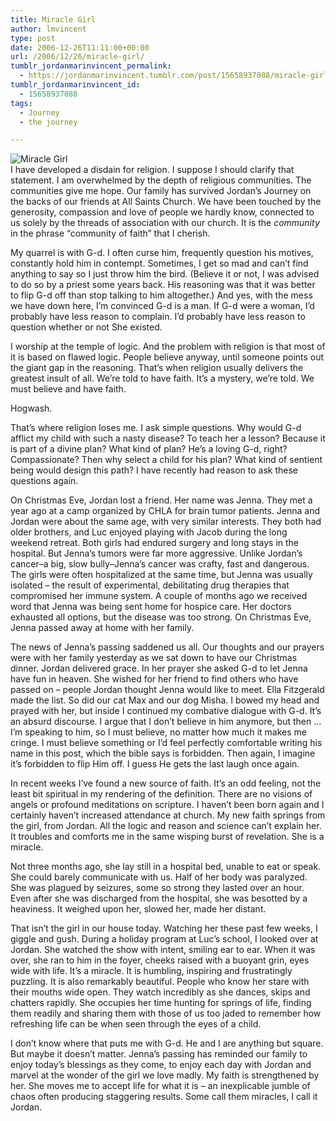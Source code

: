 ```yaml
---
title: Miracle Girl
author: lmvincent
type: post
date: 2006-12-26T11:11:00+00:00
url: /2006/12/26/miracle-girl/
tumblr_jordanmarinvincent_permalink:
  - https://jordanmarinvincent.tumblr.com/post/15658937088/miracle-girl
tumblr_jordanmarinvincent_id:
  - 15658937088
tags:
  - Journey
  - the journey

---
```

![Miracle Girl][1]  
I have developed a disdain for religion. I suppose I should clarify that statement. I am overwhelmed by the depth of religious communities. The communities give me hope. Our family has survived Jordan&rsquo;s Journey on the backs of our friends at All Saints Church. We have been touched by the generosity, compassion and love of people we hardly know, connected to us solely by the threads of association with our church. It is the _community_ in the phrase &ldquo;community of faith&rdquo; that I cherish.<a name="more"></a>

My quarrel is with G-d. I often curse him, frequently question his motives, constantly hold him in contempt. Sometimes, I get so mad and can&rsquo;t find anything to say so I just throw him the bird. (Believe it or not, I was advised to do so by a priest some years back. His reasoning was that it was better to flip G-d off than stop talking to him altogether.) And yes, with the mess we have down here, I&rsquo;m convinced G-d is a man. If G-d were a woman, I&rsquo;d probably have less reason to complain. I&rsquo;d probably have less reason to question whether or not She existed.

I worship at the temple of logic. And the problem with religion is that most of it is based on flawed logic. People believe anyway, until someone points out the giant gap in the reasoning. That&rsquo;s when religion usually delivers the greatest insult of all. We&rsquo;re told to have faith. It&rsquo;s a mystery, we&rsquo;re told. We must believe and have faith.

Hogwash.

That&rsquo;s where religion loses me. I ask simple questions. Why would G-d afflict my child with such a nasty disease? To teach her a lesson? Because it is part of a divine plan? What kind of plan? He&rsquo;s a loving G-d, right? Compassionate? Then why select a child for his plan? What kind of sentient being would design this path? I have recently had reason to ask these questions again.

On Christmas Eve, Jordan lost a friend. Her name was Jenna. They met a year ago at a camp organized by CHLA for brain tumor patients. Jenna and Jordan were about the same age, with very similar interests. They both had older brothers, and Luc enjoyed playing with Jacob during the long weekend retreat. Both girls had endured surgery and long stays in the hospital. But Jenna&rsquo;s tumors were far more aggressive. Unlike Jordan&rsquo;s cancer&ndash;a big, slow bully&ndash;Jenna&rsquo;s cancer was crafty, fast and dangerous. The girls were often hospitalized at the same time, but Jenna was usually isolated &ndash; the result of experimental, debilitating drug therapies that compromised her immune system. A couple of months ago we received word that Jenna was being sent home for hospice care. Her doctors exhausted all options, but the disease was too strong. On Christmas Eve, Jenna passed away at home with her family.

The news of Jenna&rsquo;s passing saddened us all. Our thoughts and our prayers were with her family yesterday as we sat down to have our Christmas dinner. Jordan delivered grace. In her prayer she asked G-d to let Jenna have fun in heaven. She wished for her friend to find others who have passed on &ndash; people Jordan thought Jenna would like to meet. Ella Fitzgerald made the list. So did our cat Max and our dog Misha. I bowed my head and prayed with her, but inside I continued my combative dialogue with G-d. It&rsquo;s an absurd discourse. I argue that I don&rsquo;t believe in him anymore, but then &hellip; I&rsquo;m speaking to him, so I must believe, no matter how much it makes me cringe. I must believe something or I&rsquo;d feel perfectly comfortable writing his name in this post, which the bible says is forbidden. Then again, I imagine it&rsquo;s forbidden to flip Him off. I guess He gets the last laugh once again.

In recent weeks I&rsquo;ve found a new source of faith. It&rsquo;s an odd feeling, not the least bit spiritual in my rendering of the definition. There are no visions of angels or profound meditations on scripture. I haven&rsquo;t been born again and I certainly haven&rsquo;t increased attendance at church. My new faith springs from the girl, from Jordan. All the logic and reason and science can&rsquo;t explain her. It troubles and comforts me in the same wisping burst of revelation. She is a miracle.

Not three months ago, she lay still in a hospital bed, unable to eat or speak. She could barely communicate with us. Half of her body was paralyzed. She was plagued by seizures, some so strong they lasted over an hour. Even after she was discharged from the hospital, she was besotted by a heaviness. It weighed upon her, slowed her, made her distant.

That isn&rsquo;t the girl in our house today. Watching her these past few weeks, I giggle and gush. During a holiday program at Luc&rsquo;s school, I looked over at Jordan. She watched the show with intent, smiling ear to ear. When it was over, she ran to him in the foyer, cheeks raised with a buoyant grin, eyes wide with life. It&rsquo;s a miracle. It is humbling, inspiring and frustratingly puzzling. It is also remarkably beautiful. People who know her stare with their mouths wide open. They watch incredibly as she dances, skips and chatters rapidly. She occupies her time hunting for springs of life, finding them readily and sharing them with those of us too jaded to remember how refreshing life can be when seen through the eyes of a child.

I don&rsquo;t know where that puts me with G-d. He and I are anything but square. But maybe it doesn&rsquo;t matter. Jenna&rsquo;s passing has reminded our family to enjoy today&rsquo;s blessings as they come, to enjoy each day with Jordan and marvel at the wonder of the girl we love madly. My faith is strengthened by her. She moves me to accept life for what it is &ndash; an inexplicable jumble of chaos often producing staggering results. Some call them miracles, I call it Jordan.

<div class="blogger-post-footer">
  <img loading="lazy" width="1" height="1" src="https://blogger.googleusercontent.com/tracker/9039099668816362935-8167774390657764788?l=jordansjourney2.blogspot.com" alt="" />
</div>

 [1]: https://www.jordanvincent.com/images/2006/12/jordan_recent_1206.jpg